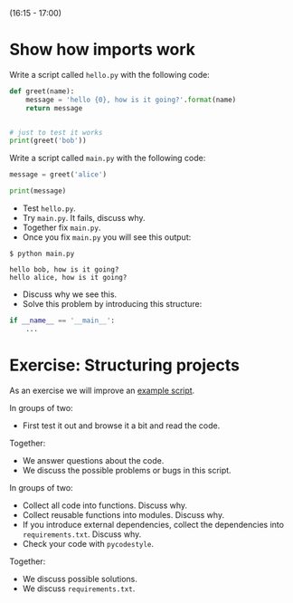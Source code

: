 (16:15 - 17:00)


# Show how imports work

Write a script called `hello.py` with the following code:

```python
def greet(name):
    message = 'hello {0}, how is it going?'.format(name)
    return message


# just to test it works
print(greet('bob'))
```

Write a script called `main.py` with the following code:

```python
message = greet('alice')

print(message)
```

- Test `hello.py`.
- Try `main.py`. It fails, discuss why.
- Together fix `main.py`.
- Once you fix `main.py` you will see this output:

```shell
$ python main.py

hello bob, how is it going?
hello alice, how is it going?
```

- Discuss why we see this.
- Solve this problem by introducing this structure:

```python
if __name__ == '__main__':
    ...
```


# Exercise: Structuring projects

As an exercise we will improve an [example script](structuring-exercise/example.py).

In groups of two:

- First test it out and browse it a bit and read the code.

Together:

- We answer questions about the code.
- We discuss the possible problems or bugs in this script.

In groups of two:

- Collect all code into functions. Discuss why.
- Collect reusable functions into modules. Discuss why.
- If you introduce external dependencies,
  collect the dependencies into `requirements.txt`. Discuss why.
- Check your code with `pycodestyle`.

Together:

- We discuss possible solutions.
- We discuss `requirements.txt`.
